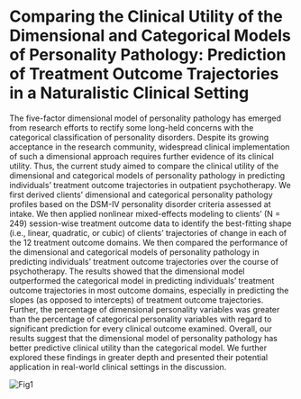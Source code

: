 # Comparing the Clinical Utility of the Dimensional and Categorical Models of Personality Pathology: Prediction of Treatment Outcome Trajectories in a Naturalistic Clinical Setting

The five-factor dimensional model of personality pathology has emerged from research efforts to
rectify some long-held concerns with the categorical classification of personality disorders. Despite its growing acceptance in the research community, widespread clinical implementation of such a dimensional approach requires further evidence of its clinical utility. Thus, the current study aimed to compare the clinical utility of the dimensional and categorical models of personality pathology in predicting individuals’ treatment outcome trajectories in outpatient psychotherapy. We first derived clients’ dimensional and categorical personality pathology profiles based on the DSM-IV personality disorder criteria assessed at intake. We then applied nonlinear mixed-effects modeling to clients’ (N = 249) session-wise treatment outcome data to identify the best-fitting shape (i.e., linear, quadratic, or cubic) of clients’ trajectories of change in each of the 12 treatment outcome domains. We then compared the performance of the dimensional and categorical models of personality pathology in predicting individuals’ treatment outcome trajectories over the course of psychotherapy. The results showed that the dimensional model outperformed the categorical model in predicting individuals’ treatment outcome trajectories in most outcome domains, especially in predicting the slopes (as opposed to intercepts) of treatment outcome trajectories. Further, the percentage of dimensional personality variables was greater than the percentage of categorical personality variables with regard to significant prediction for every clinical outcome examined. Overall, our results suggest that the dimensional model of personality pathology has better predictive clinical utility than the categorical model. We further explored these findings in greater depth and presented their potential application in real-world clinical settings in the discussion.

![Fig1](files:Pic/Figure1.png)
